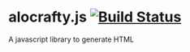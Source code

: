 alocrafty.js [![Build Status](https://travis-ci.org/gerardorf/alocrafty.js.svg?branch=master)](https://travis-ci.org/gerardorf/alocrafty.js)
============

A javascript library to generate HTML

